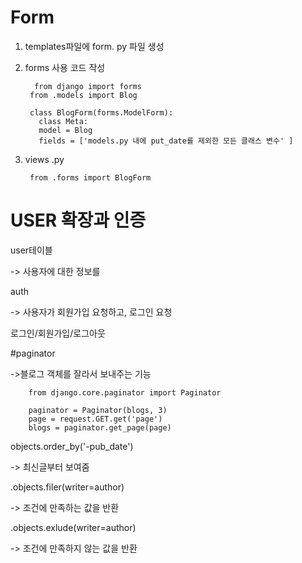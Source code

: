 # Form
1. templates파일에 form. py 파일 생성

2. forms 사용 코드 작성

         from django import forms
        from .models import Blog

        class BlogForm(forms.ModelForm):
          class Meta:
          model = Blog
          fields = ['models.py 내에 put_date를 제외한 모든 클래스 변수' ]

3. views .py
   
        from .forms import BlogForm

# USER 확장과 인증

user테이블

-> 사용자에 대한 정보를

 auth

-> 사용자가 회원가입 요청하고, 로그인 요청

로그인/회원가입/로그아웃

#paginator

->블로그 객체를 잘라서 보내주는 기능

        from django.core.paginator import Paginator

        paginator = Paginator(blogs, 3) 
        page = request.GET.get('page')  
        blogs = paginator.get_page(page)


objects.order_by('-pub_date') 

->  최신글부터 보여줌

.objects.filer(writer=author) 

-> 조건에 만족하는 값을 반환

.objects.exlude(writer=author) 

-> 조건에 만족하지 않는 값을 반환
